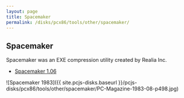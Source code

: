 ```yaml
---
layout: page
title: Spacemaker
permalink: /disks/pcx86/tools/other/spacemaker/
---
```


Spacemaker
----------

Spacemaker was an EXE compression utility created by Realia Inc.

* [Spacemaker 1.06](1.06/)

![Spacemaker 1983]({{ site.pcjs-disks.baseurl }}/pcjs-disks/pcx86/tools/other/spacemaker/PC-Magazine-1983-08-p498.jpg)
